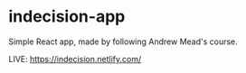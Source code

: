 # indecision-app
Simple React app, made by following Andrew Mead's course.

LIVE: https://indecision.netlify.com/
